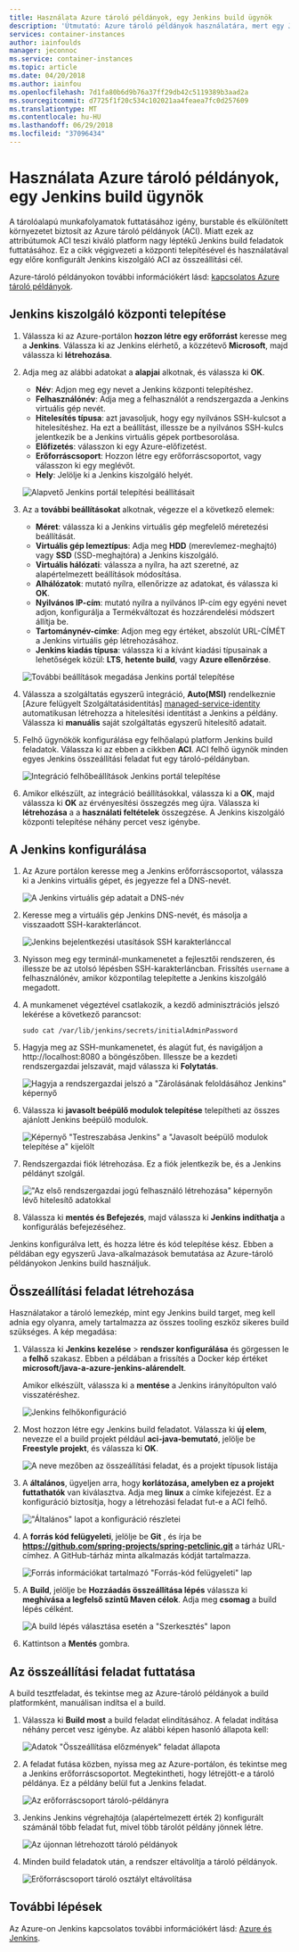```yaml
---
title: Használata Azure tároló példányok, egy Jenkins build ügynök
description: 'Útmutató: Azure tároló példányok használatára, mert egy Jenkins build ügynök.'
services: container-instances
author: iainfoulds
manager: jeconnoc
ms.service: container-instances
ms.topic: article
ms.date: 04/20/2018
ms.author: iainfou
ms.openlocfilehash: 7d1fa80b6d9b76a37ff29db42c5119389b3aad2a
ms.sourcegitcommit: d7725f1f20c534c102021aa4feaea7fc0d257609
ms.translationtype: MT
ms.contentlocale: hu-HU
ms.lasthandoff: 06/29/2018
ms.locfileid: "37096434"
---
```

# <a name="use-azure-container-instances-as-a-jenkins-build-agent"></a>Használata Azure tároló példányok, egy Jenkins build ügynök

A tárolóalapú munkafolyamatok futtatásához igény, burstable és elkülönített környezetet biztosít az Azure tároló példányok (ACI). Miatt ezek az attribútumok ACI teszi kiváló platform nagy léptékű Jenkins build feladatok futtatásához. Ez a cikk végigvezeti a központi telepítésével és használatával egy előre konfigurált Jenkins kiszolgáló ACI az összeállítási cél.

Azure-tároló példányokon további információkért lásd: [kapcsolatos Azure tároló példányok][about-aci].

## <a name="deploy-a-jenkins-server"></a>Jenkins kiszolgáló központi telepítése

1. Válassza ki az Azure-portálon **hozzon létre egy erőforrást** keresse meg a **Jenkins**. Válassza ki az Jenkins elérhető, a közzétevő **Microsoft**, majd válassza ki **létrehozása**.

2. Adja meg az alábbi adatokat a **alapjai** alkotnak, és válassza ki **OK**.

   - **Név**: Adjon meg egy nevet a Jenkins központi telepítéshez.
   - **Felhasználónév**: Adja meg a felhasználót a rendszergazda a Jenkins virtuális gép nevét.
   - **Hitelesítés típusa**: azt javasoljuk, hogy egy nyilvános SSH-kulcsot a hitelesítéshez. Ha ezt a beállítást, illessze be a nyilvános SSH-kulcs jelentkezik be a Jenkins virtuális gépek portbesorolása.
   - **Előfizetés**: válasszon ki egy Azure-előfizetést.
   - **Erőforráscsoport**: Hozzon létre egy erőforráscsoportot, vagy válasszon ki egy meglévőt.
   - **Hely**: Jelölje ki a Jenkins kiszolgáló helyét.

   ![Alapvető Jenkins portál telepítési beállításait](./media/container-instances-jenkins/jenkins-portal-01.png)

3. Az a **további beállításokat** alkotnak, végezze el a következő elemek:

   - **Méret**: válassza ki a Jenkins virtuális gép megfelelő méretezési beállítását.
   - **Virtuális gép lemeztípus**: Adja meg **HDD** (merevlemez-meghajtó) vagy **SSD** (SSD-meghajtóra) a Jenkins kiszolgáló.
   - **Virtuális hálózati**: válassza a nyílra, ha azt szeretné, az alapértelmezett beállítások módosítása.
   - **Alhálózatok**: mutató nyílra, ellenőrizze az adatokat, és válassza ki **OK**.
   - **Nyilvános IP-cím**: mutató nyílra a nyilvános IP-cím egy egyéni nevet adjon, konfigurálja a Termékváltozat és hozzárendelési módszert állítja be.
   - **Tartománynév-címke**: Adjon meg egy értéket, abszolút URL-CÍMÉT a Jenkins virtuális gép létrehozásához.
   - **Jenkins kiadás típusa**: válassza ki a kívánt kiadási típusainak a lehetőségek közül: **LTS**, **hetente build**, vagy **Azure ellenőrzése**.

   ![További beállítások megadása Jenkins portál telepítése](./media/container-instances-jenkins/jenkins-portal-02.png)

4. Válassza a szolgáltatás egyszerű integráció, **Auto(MSI)** rendelkeznie [Azure felügyelt Szolgáltatásidentitás] [ managed-service-identity] automatikusan létrehozza a hitelesítési identitást a Jenkins a példány. Válassza ki **manuális** saját szolgáltatás egyszerű hitelesítő adatait.

5. Felhő ügynökök konfigurálása egy felhőalapú platform Jenkins build feladatok. Válassza ki az ebben a cikkben **ACI**. ACI felhő ügynök minden egyes Jenkins összeállítási feladat fut egy tároló-példányban.

   ![Integráció felhőbeállítások Jenkins portál telepítése](./media/container-instances-jenkins/jenkins-portal-03.png)

6. Amikor elkészült, az integráció beállításokkal, válassza ki a **OK**, majd válassza ki **OK** az érvényesítési összegzés meg újra. Válassza ki **létrehozása** a a **használati feltételek** összegzése. A Jenkins kiszolgáló központi telepítése néhány percet vesz igénybe.

## <a name="configure-jenkins"></a>A Jenkins konfigurálása

1. Az Azure portálon keresse meg a Jenkins erőforráscsoportot, válassza ki a Jenkins virtuális gépet, és jegyezze fel a DNS-nevét.

   ![A Jenkins virtuális gép adatait a DNS-név](./media/container-instances-jenkins/jenkins-portal-fqdn.png)

2. Keresse meg a virtuális gép Jenkins DNS-nevét, és másolja a visszaadott SSH-karakterláncot.

   ![Jenkins bejelentkezési utasítások SSH karakterlánccal](./media/container-instances-jenkins/jenkins-portal-04.png)

3. Nyisson meg egy terminál-munkamenetet a fejlesztői rendszeren, és illessze be az utolsó lépésben SSH-karakterláncban. Frissítés `username` a felhasználónév, amikor központilag telepítette a Jenkins kiszolgáló megadott.

4. A munkamenet végeztével csatlakozik, a kezdő adminisztrációs jelszó lekérése a következő parancsot:

   ```
   sudo cat /var/lib/jenkins/secrets/initialAdminPassword
   ```

5. Hagyja meg az SSH-munkamenetet, és alagút fut, és navigáljon a http://localhost:8080 a böngészőben. Illessze be a kezdeti rendszergazdai jelszavát, majd válassza ki **Folytatás**.

   ![Hagyja a rendszergazdai jelszó a "Zárolásának feloldásához Jenkins" képernyő](./media/container-instances-jenkins/jenkins-portal-05.png)

6. Válassza ki **javasolt beépülő modulok telepítése** telepítheti az összes ajánlott Jenkins beépülő modulok.

   ![Képernyő "Testreszabása Jenkins" a "Javasolt beépülő modulok telepítése a" kijelölt](./media/container-instances-jenkins/jenkins-portal-06.png)

7. Rendszergazdai fiók létrehozása. Ez a fiók jelentkezik be, és a Jenkins példányt szolgál.

   !["Az első rendszergazdai jogú felhasználó létrehozása" képernyőn lévő hitelesítő adatokkal](./media/container-instances-jenkins/jenkins-portal-07.png)

8. Válassza ki **mentés és Befejezés**, majd válassza ki **Jenkins indíthatja** a konfigurálás befejezéséhez.

Jenkins konfigurálva lett, és hozza létre és kód telepítése kész. Ebben a példában egy egyszerű Java-alkalmazások bemutatása az Azure-tároló példányokon Jenkins build használjuk.

## <a name="create-a-build-job"></a>Összeállítási feladat létrehozása

Használatakor a tároló lemezkép, mint egy Jenkins build target, meg kell adnia egy olyanra, amely tartalmazza az összes tooling eszköz sikeres build szükséges. A kép megadása:

1. Válassza ki **Jenkins kezelése** > **rendszer konfigurálása** és görgessen le a **felhő** szakasz. Ebben a példában a frissítés a Docker kép értéket **microsoft/java-a-azure-jenkins-alárendelt**.

   Amikor elkészült, válassza ki a **mentése** a Jenkins irányítópulton való visszatéréshez.

   ![Jenkins felhőkonfiguráció](./media/container-instances-jenkins/jenkins-aci-image.png)

2. Most hozzon létre egy Jenkins build feladatot. Válassza ki **új elem**, nevezze el a build projekt például **aci-java-bemutató**, jelölje be **Freestyle projekt**, és válassza ki **OK**.

   ![A neve mezőben az összeállítási feladat, és a projekt típusok listája](./media/container-instances-jenkins/jenkins-new-job.png)

3. A **általános**, ügyeljen arra, hogy **korlátozása, amelyben ez a projekt futtathatók** van kiválasztva. Adja meg **linux** a címke kifejezést. Ez a konfiguráció biztosítja, hogy a létrehozási feladat fut-e a ACI felhő.

   !["Általános" lapot a konfiguráció részletei](./media/container-instances-jenkins/jenkins-job-01.png)

4. A **forrás kód felügyeleti**, jelölje be **Git** , és írja be **https://github.com/spring-projects/spring-petclinic.git** a tárház URL-címhez. A GitHub-tárház minta alkalmazás kódját tartalmazza.

   ![Forrás információkat tartalmazó "Forrás-kód felügyeleti" lap](./media/container-instances-jenkins/jenkins-job-02.png)

5. A **Build**, jelölje be **Hozzáadás összeállítása lépés** válassza ki **meghívása a legfelső szintű Maven célok**. Adja meg **csomag** a build lépés célként.

   ![A build lépés választása esetén a "Szerkesztés" lapon](./media/container-instances-jenkins/jenkins-job-03.png)

6. Kattintson a **Mentés** gombra.

## <a name="run-the-build-job"></a>Az összeállítási feladat futtatása

A build tesztfeladat, és tekintse meg az Azure-tároló példányok a build platformként, manuálisan indítsa el a build.

1. Válassza ki **Build most** a build feladat elindításához. A feladat indítása néhány percet vesz igénybe. Az alábbi képen hasonló állapota kell:

   ![Adatok "Összeállítása előzmények" feladat állapota](./media/container-instances-jenkins/jenkins-job-status.png)

2. A feladat futása közben, nyissa meg az Azure-portálon, és tekintse meg a Jenkins erőforráscsoportot. Megtekintheti, hogy létrejött-e a tároló példánya. Ez a példány belül fut a Jenkins feladat.

   ![Az erőforráscsoport tároló-példányra](./media/container-instances-jenkins/jenkins-aci.png)

3. Jenkins Jenkins végrehajtója (alapértelmezett érték 2) konfigurált számánál több feladat fut, mivel több tárolót példány jönnek létre.

   ![Az újonnan létrehozott tároló példányok](./media/container-instances-jenkins/jenkins-aci-multi.png)

4. Minden build feladatok után, a rendszer eltávolítja a tároló példányok.

   ![Erőforráscsoport tároló osztályt eltávolítása](./media/container-instances-jenkins/jenkins-aci-none.png)

## <a name="next-steps"></a>További lépések

Az Azure-on Jenkins kapcsolatos további információkért lásd: [Azure és Jenkins][jenkins-azure].

<!-- LINKS - internal -->
[about-aci]: ./container-instances-overview.md
[jenkins-azure]: ../jenkins/overview.md
[managed-service-identity]: ../active-directory/managed-service-identity/overview.md